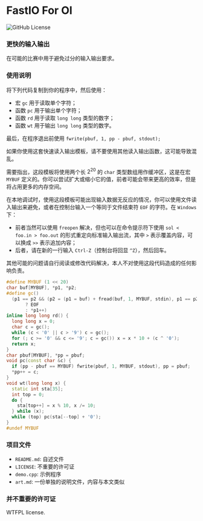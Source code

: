 # FastIO For OI

![GitHub License](https://img.shields.io/github/license/weilycoder/fastioForOI)

### 更快的输入输出

在可能的比赛中用于避免过分的输入输出要求。

### 使用说明

将下列代码复制到你的程序中，然后使用：

+ 宏 `gc` 用于读取单个字符；
+ 函数 `pc` 用于输出单个字符；
+ 函数 `rd` 用于读取 `long long` 类型的数字；
+ 函数 `wt` 用于输出 `long long` 类型的数字。

最后，在程序退出前使用 `fwrite(pbuf, 1, pp - pbuf, stdout);`

如果你使用这套快速读入输出模板，请不要使用其他读入输出函数，这可能导致混乱。

需要指出，这段模板将使用两个长 $2^{20}$ 的 `char` 类型数组用作缓冲区，这是在宏 `MYBUF` 定义的。你可以尝试扩大或缩小它的值，前者可能会带来更高的效率，但是将占用更多的内存空间。

在本地调试时，使用这段模板可能出现输入数据无反应的情况，你可以使用文件读入输出来避免，或者在控制台输入一个等同于文件结束符 `EOF` 的字符。在 `Windows` 下：

+ 前者当然可以使用 `freopen` 解决，但也可以在命令提示符下使用 `sol < foo.in > foo.out` 的形式重定向标准输入输出流，其中 `>` 表示覆盖内容，可以换成 `>>` 表示追加内容；
+ 后者，请在新的一行输入 `Ctrl-Z`（控制台将回显 `^Z`），然后回车。


其他可能的问题请自行阅读或修改代码解决，本人不对使用这段代码造成的任何影响负责。


```cpp
#define MYBUF (1 << 20)
char buf[MYBUF], *p1, *p2;
#define gc()                                                               \
  (p1 == p2 && (p2 = (p1 = buf) + fread(buf, 1, MYBUF, stdin), p1 == p2)   \
       ? EOF                                                               \
       : *p1++)
inline long long rd() {
  long long x = 0;
  char c = gc();
  while (c < '0' || c > '9') c = gc();
  for (; c >= '0' && c <= '9'; c = gc()) x = x * 10 + (c ^ '0');
  return x;
}
char pbuf[MYBUF], *pp = pbuf;
void pc(const char &c) {
  if (pp - pbuf == MYBUF) fwrite(pbuf, 1, MYBUF, stdout), pp = pbuf;
  *pp++ = c;
}
void wt(long long x) {
  static int sta[35];
  int top = 0;
  do {
    sta[top++] = x % 10, x /= 10;
  } while (x);
  while (top) pc(sta[--top] + '0');
}
#undef MYBUF
```

### 项目文件

+ `README.md`: 自述文件
+ `LICENSE`: 不重要的许可证
+ `demo.cpp`: 示例程序
+ `art.md`: 一份单独的说明文件，内容与本文类似

### 并不重要的许可证

WTFPL license.
